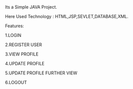 Its a Simple JAVA Project.

Here Used Technology :  HTML,JSP,SEVLET,DATABASE,XML.

Features: 

1.LOGIN

2.REGISTER USER

3.VIEW PROFILE

4.UPDATE PROFILE

5.UPDATE PROFILE FURTHER VIEW

6.LOGOUT 

